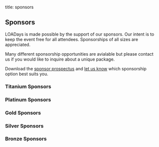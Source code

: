title: sponsors

## Sponsors ##

LOADays is made possible by the support of our sponsors. Our intent is to keep the event free for all attendees. Sponsorships of all sizes are appreciated.  

Many different sponsorship opportunities are avialable but please contact us if you would like to inquire about a unique package.  

Download the [sponsor prospectus](http://www.loadays.org/files/LOADaysApen2018SponsorDoc.pdf) and [let us know](mailto:info@loadays.org) which sponsorship option best suits you.  

### Titanium Sponsors ###

### Platinum Sponsors ###

### Gold Sponsors ###

### Silver Sponsors ###

### Bronze Sponsors ###

